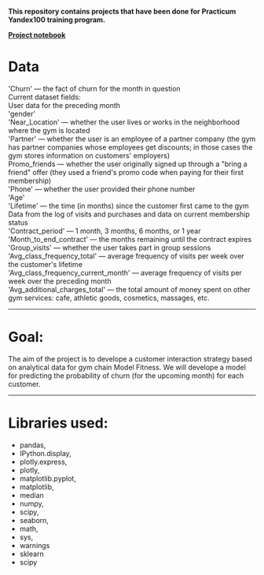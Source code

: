 **This repository contains projects that have been done for Practicum Yandex100 training program.**

**[Project notebook](https://ulfsky.github.io/gym_churn_prediction_model/gym_churn_prediction_model.html)**


# Data


'Churn' — the fact of churn for the month in question<br>
Current dataset fields: <br>
User data for the preceding month<br>
'gender' <br>
'Near_Location' — whether the user lives or works in the neighborhood where the gym is located<br>
'Partner' — whether the user is an employee of a partner company (the gym has partner companies whose employees get discounts; in those cases the gym stores information on customers' employers)<br>
Promo_friends — whether the user originally signed up through a "bring a friend" offer (they used a friend's promo code when paying for their first membership) <br>
'Phone' — whether the user provided their phone number<br>
'Age' <br> 
'Lifetime' — the time (in months) since the customer first came to the gym <br>
Data from the log of visits and purchases and data on current membership status<br>
'Contract_period' — 1 month, 3 months, 6 months, or 1 year <br>
'Month_to_end_contract' — the months remaining until the contract expires<br>
'Group_visits' — whether the user takes part in group sessions <br>
'Avg_class_frequency_total' — average frequency of visits per week over the customer's lifetime<br>
'Avg_class_frequency_current_month' — average frequency of visits per week over the preceding month<br>
'Avg_additional_charges_total' — the total amount of money spent on other gym services: cafe, athletic goods, cosmetics, massages, etc.<br>
____

# Goal:
The aim of the project is to develope a customer interaction strategy based on analytical data for gym chain Model Fitness. We will develope a model for predicting the probability of churn (for the upcoming month) for each customer.<br>
____

# Libraries used:
- pandas, <br>
- IPython.display, <br>
- plotly.express, <br>
- plotly, <br>
- matplotlib.pyplot, <br>
- matplotlib, <br>
- median <br>
- numpy, <br>
- scipy, <br>
- seaborn, <br>
- math, <br>
- sys, <br>
- warnings<br>
- sklearn<br>
- scipy<br>


